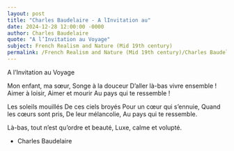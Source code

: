 ```yaml
---
layout: post
title: "Charles Baudelaire - A lInvitation au"
date: 2024-12-28 12:00:00 -0000
author: Charles Baudelaire
quote: "A l’Invitation au Voyage"
subject: French Realism and Nature (Mid 19th century)
permalink: /French Realism and Nature (Mid 19th century)/Charles Baudelaire/Charles Baudelaire - A lInvitation au
---
```


A l’Invitation au Voyage

Mon enfant, ma sœur,
Songe à la douceur
D’aller là-bas vivre ensemble !
Aimer à loisir,
Aimer et mourir
Au pays qui te ressemble !

Les soleils mouillés
De ces ciels broyés
Pour un cœur qui s’ennuie,
Quand les cœurs sont pris,
De leur mélancolie,
Au pays qui te ressemble.

Là-bas, tout n’est qu’ordre et beauté,
Luxe, calme et volupté.

- Charles Baudelaire
